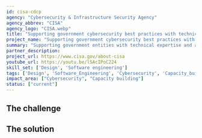 ```yaml
---
id: cisa-cdcp
agency: "Cybersecurity & Infrastructure Security Agency"
agency_abbrev: "CISA"
agency_logo: "CISA.webp"
title: "Supporting government cybersecurity best practices with technical assistance and capacity buildimg"
project_name: "Supporting government cybersecurity best practices with technical assistance and capacity buildimg"
summary: "Supporting government entities with technical expertise and assistance in implementing the President’s cybersecurity executive order, the DOTGOV Act, and related guidance memos at the Cybersecurity and Infrastructure Security Agency."
partner_description: 
project_url: https://www.cisa.gov/about-cisa
youtube_url: https://youtu.be/lSAcIPoC224
skill_set: ['Design', 'Software engineering']
tags: ['Design', 'Software_Engineering', 'Cybersecurity', 'Capacity_building']
impact_area: ["Cybersecurity", "Capacity building"]
status: ["current"]
---
```


## The challenge



## The solution 
